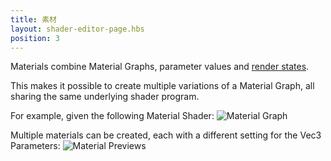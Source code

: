 ```yaml
---
title: 素材
layout: shader-editor-page.hbs
position: 3
---
```


Materials combine Material Graphs, parameter values and [render states][3].

This makes it possible to create multiple variations of a Material Graph, all sharing the same underlying shader program.

For example, given the following Material Shader:
![Material Graph][1]

Multiple materials can be created, each with a different setting for the Vec3 Parameters:
![Material Previews][2]

[1]: /images/shader-editor/overview-materials-graph.png
[2]: /images/shader-editor/overview-materials-previews.png
[3]: /shader-editor/window-layout/inspector-pane/material-inspector
